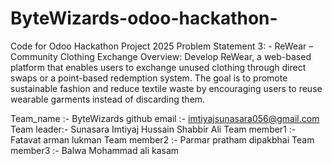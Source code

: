 # ByteWizards-odoo-hackathon-
Code for Odoo Hackathon Project 2025
Problem Statement 3: -
ReWear – Community Clothing Exchange
Overview:
Develop ReWear, a web-based platform that enables users to exchange unused clothing
through direct swaps or a point-based redemption system. The goal is to promote sustainable
fashion and reduce textile waste by encouraging users to reuse wearable garments instead of
discarding them.

Team_name :- ByteWizards
github email :- imtiyajsunasara056@gmail.com
Team leader:- Sunasara Imtiyaj Hussain Shabbir Ali
Team member1 :- Fatavat arman lukman
Team member2 :- Parmar pratham dipakbhai
Team member3 :- Balwa Mohammad ali kasam
